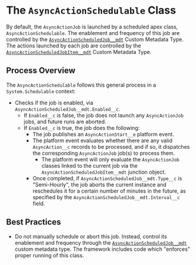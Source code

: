 # The `AsyncActionSchedulable` Class

By default, the `AsyncActionJob` is launched by a scheduled apex class, `AsyncActionSchedulable`. The enablement and frequency of this job are controlled by the [`AsyncActionScheduledJob__mdt`](/docs/SCHEDULEDJOBSETTINGS.md) Custom Metadata Type. The actions launched by each job are controlled by the [`AsyncActionScheduledJobItem__mdt`](/docs/SCHEDULEDJOBITEMSETTINGS.md) Custom Metadata Type.

## Process Overview

The `AsyncActionSchedulable` follows this general process in a `System.Schedulable` context:

- Checks if the job is enabled, via `AsyncActionScheduledJob__mdt.Enabled__c`.
    - If `Enabled__c` is false, the job does not launch any `AsyncActionJob` jobs, and future runs are aborted.
    - If `Enabled__c` is true, the job does the following:
        - The job publishes an `AsyncActionStart__e` platform event.
        - The platform event evaluates whether there are any valid `AsyncAction__c` records to be processed, and if so, it dispatches the corresponding `AsyncActionJob` job(s) to process them.
            - The platform event will only evaluate the `AsyncActionJob` classes linked to the current job via the `AsyncActionScheduledJobItem__mdt` junction object.
        - Once completed, if `AsyncActionScheduledJob__mdt.Type__c` is "Semi-Hourly", the job aborts the current instance and reschedules it for a certain number of minutes in the future, as specified by the `AsyncActionScheduledJob__mdt.Interval__c` field.

## Best Practices

- Do not manually schedule or abort this job. Instead, control its enablement and frequency through the [`AsyncActionScheduledJob__mdt`](/docs/SCHEDULEDJOBSETTINGS.md) custom metadata type. The framework includes code which "enforces" proper running of this class.
